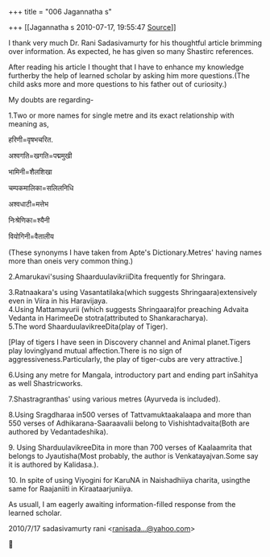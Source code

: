 +++
title = "006 Jagannatha s"

+++
[[Jagannatha s	2010-07-17, 19:55:47 [Source](https://groups.google.com/g/bvparishat/c/DLXybcqNn9I)]]



I thank very much Dr. Rani Sadasivamurty for his thoughtful article brimming over information. As expected, he has given so many Shastirc references.

After reading his article I thought that I have to enhance my knowledge furtherby the help of learned scholar by asking him more questions.(The child asks more and more questions to his father out of curiosity.)

My doubts are regarding-

1.Two or more names for single metre and its exact relationship with meaning as,

हरिणी=वृषभचरित.

अश्वगति=खगति=पद्ममुखी

भामिनी=शैलशिखा

चम्पकमालिका=सलिलनिधि

अश्वधाटी=मत्तेभ

निःश्रेणिका=श्यैनी

वियोगिनी=वैतालीय

(These synonyms I have taken from Apte's Dictionary.Metres' having names more than oneis very common thing.)

2.Amarukavi'susing ShaarduulavikriiDita frequently for Shringara.

3.Ratnaakara's using Vasantatilaka(which suggests Shringaara)extensively even in Viira in his Haravijaya.  
4.Using Mattamayurii (which suggests Shringaara)for preaching Advaita Vedanta in HarimeeDe stotra(attributed to Shankaracharya).  
5.The word ShaarduulavikreeDita(play of Tiger).

\[Play of tigers I have seen in Discovery channel and Animal planet.Tigers play lovinglyand mutual affection.There is no sign of aggressiveness.Particularly, the play of tiger-cubs are very attractive.\]

6.Using any metre for Mangala, introductory part and ending part inSahitya as well Shastricworks.

7.Shastragranthas' using various metres (Ayurveda is included).

8.Using Sragdharaa in500 verses of Tattvamuktaakalaapa and more than 550 verses of Adhikarana-Saaraavalii belong to Vishishtadvaita(Both are authored by Vedantadeshika).

9\. Using SharduulavikreeDita in more than 700 verses of Kaalaamrita that belongs to Jyautisha(Most probably, the author is Venkatayajvan.Some say it is authored by Kalidasa.).

10\. In spite of using Viyogini for KaruNA in Naishadhiiya charita, usingthe same for Raajaniiti in Kiraataarjuniiya.



As usuall, I am eagerly awaiting information-filled response from the learned scholar.





2010/7/17 sadasivamurty rani \<[ranisada...@yahoo.com]()\>



